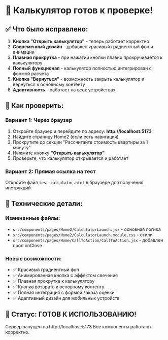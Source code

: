 # 🧮 Калькулятор готов к проверке!

## ✅ Что было исправлено:

1. **Кнопка "Открыть калькулятор"** - теперь работает корректно
2. **Современный дизайн** - добавлен красивый градиентный фон и анимации
3. **Плавная прокрутка** - при нажатии кнопки плавно прокручивается к калькулятору
4. **Полный функционал** - калькулятор полностью интегрирован с формой расчета
5. **Кнопка "Вернуться"** - возможность закрыть калькулятор и вернуться к основному контенту
6. **Адаптивность** - работает на всех устройствах

## 🎯 Как проверить:

### Вариант 1: Через браузер
1. Откройте браузер и перейдите по адресу: **http://localhost:5173**
2. Найдите страницу Home2 (если есть навигация)
3. Прокрутите до секции "Рассчитайте стоимость квартиры за 1 минуту"
4. Нажмите кнопку **"Открыть калькулятор"**
5. Проверьте, что калькулятор открывается и работает

### Вариант 2: Прямая ссылка на тест
Откройте файл `test-calculator.html` в браузере для получения инструкций

## 🔧 Технические детали:

### Измененные файлы:
- `src/components/pages/Home2/CalculatorLaunch.jsx` - основная логика
- `src/components/pages/Home2/CalculatorLaunch.module.css` - стили
- `src/components/pages/Home/CallToAction/CallToAction.jsx` - добавлен проп onClose

### Новые возможности:
- ✅ Красивый градиентный фон
- ✅ Анимированная кнопка с эффектом свечения
- ✅ Плавная прокрутка к калькулятору
- ✅ Кнопка возврата к основному контенту
- ✅ Полная интеграция с формой заказа оценки
- ✅ Адаптивный дизайн для мобильных устройств

## 🚀 Статус: ГОТОВ К ИСПОЛЬЗОВАНИЮ!

Сервер запущен на http://localhost:5173
Все компоненты работают корректно.